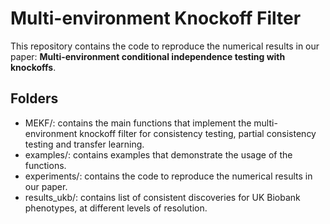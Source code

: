 # Multi-environment Knockoff Filter
This repository contains the code to reproduce the numerical results in our paper: **Multi-environment conditional independence testing with knockoffs**.

## Folders
* MEKF/: contains the main functions that implement the multi-environment knockoff filter for consistency testing, partial consistency testing and transfer learning.
* examples/: contains examples that demonstrate the usage of the functions.
* experiments/: contains the code to reproduce the numerical results in our paper.
* results_ukb/: contains list of consistent discoveries for UK Biobank phenotypes, at different levels of resolution.
